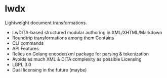 # lwdx
Lightweight document transformations. 
* LwDITA-based structured modular authoring in XML/XHTML/Markdown 
* Roundtrip transformations among them
Contains 
* CLI commands
* API
Features
* Relies on Golang encoder/xml package for parsing & tokenization
* Avoids as much XML & DITA complexity as possible
Licensing
* LGPL 3.0 
* Dual licensing in the future (maybe)
